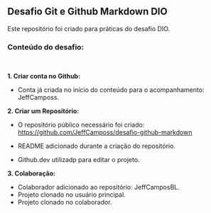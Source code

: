## Desafio Git e Github Markdown DIO
Este repositório foi criado para práticas do desafio DIO. 

### Conteúdo do desafio:
<br>

**1. Criar conta no Github:**

- Conta já criada no início do conteúdo para o acompanhamento: JeffCamposs.

**2. Criar um Repositório:**

- O repositório público necessário foi criado: https://github.com/JeffCamposs/desafio-github-markdown

- README adicionado durante a criação do repositório.

- Github.dev utilizadp para editar o projeto.

**3. Colaboração:**

- Colaborador adicionado ao repositório: JeffCamposBL.
- Projeto clonado no usuário principal.
- Projeto clonado no colaborador.

